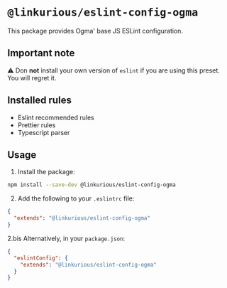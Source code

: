 # `@linkurious/eslint-config-ogma`

This package provides Ogma' base JS ESLint configuration.

## Important note

⚠️ Don **not** install your own version of `eslint` if you are using this preset. You will regret it.

## Installed rules

- Eslint recommended rules
- Prettier rules
- Typescript parser

## Usage

1. Install the package:

```bash
npm install --save-dev @linkurious/eslint-config-ogma
```

2. Add the following to your `.eslintrc` file:

```json
{
  "extends": "@linkurious/eslint-config-ogma"
}
```

2.bis Alternatively, in your `package.json`:

```json
{
  "eslintConfig": {
    "extends": "@linkurious/eslint-config-ogma"
  }
}
```
